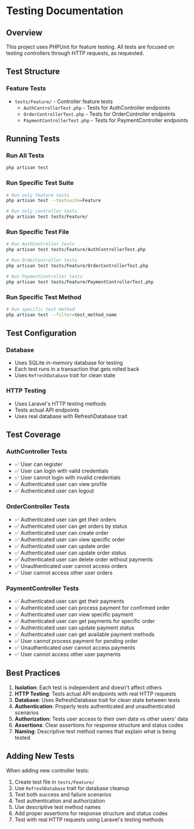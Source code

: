 # Testing Documentation

## Overview
This project uses PHPUnit for feature testing. All tests are focused on testing controllers through HTTP requests, as requested.

## Test Structure

### Feature Tests
- `tests/Feature/` - Controller feature tests
  - `AuthControllerTest.php` - Tests for AuthController endpoints
  - `OrderControllerTest.php` - Tests for OrderController endpoints
  - `PaymentControllerTest.php` - Tests for PaymentController endpoints

## Running Tests

### Run All Tests
```bash
php artisan test
```

### Run Specific Test Suite
```bash
# Run only feature tests
php artisan test --testsuite=Feature

# Run only controller tests
php artisan test tests/Feature/
```

### Run Specific Test File
```bash
# Run AuthController tests
php artisan test tests/Feature/AuthControllerTest.php

# Run OrderController tests
php artisan test tests/Feature/OrderControllerTest.php

# Run PaymentController tests
php artisan test tests/Feature/PaymentControllerTest.php
```

### Run Specific Test Method
```bash
# Run specific test method
php artisan test --filter=test_method_name
```

## Test Configuration

### Database
- Uses SQLite in-memory database for testing
- Each test runs in a transaction that gets rolled back
- Uses `RefreshDatabase` trait for clean state

### HTTP Testing
- Uses Laravel's HTTP testing methods
- Tests actual API endpoints
- Uses real database with RefreshDatabase trait

## Test Coverage

### AuthController Tests
- ✅ User can register
- ✅ User can login with valid credentials
- ✅ User cannot login with invalid credentials
- ✅ Authenticated user can view profile
- ✅ Authenticated user can logout

### OrderController Tests
- ✅ Authenticated user can get their orders
- ✅ Authenticated user can get orders by status
- ✅ Authenticated user can create order
- ✅ Authenticated user can view specific order
- ✅ Authenticated user can update order
- ✅ Authenticated user can update order status
- ✅ Authenticated user can delete order without payments
- ✅ Unauthenticated user cannot access orders
- ✅ User cannot access other user orders

### PaymentController Tests
- ✅ Authenticated user can get their payments
- ✅ Authenticated user can process payment for confirmed order
- ✅ Authenticated user can view specific payment
- ✅ Authenticated user can get payments for specific order
- ✅ Authenticated user can update payment status
- ✅ Authenticated user can get available payment methods
- ✅ User cannot process payment for pending order
- ✅ Unauthenticated user cannot access payments
- ✅ User cannot access other user payments

## Best Practices

1. **Isolation**: Each test is independent and doesn't affect others
2. **HTTP Testing**: Tests actual API endpoints with real HTTP requests
3. **Database**: Uses RefreshDatabase trait for clean state between tests
4. **Authentication**: Properly tests authenticated and unauthenticated scenarios
5. **Authorization**: Tests user access to their own data vs other users' data
6. **Assertions**: Clear assertions for response structure and status codes
7. **Naming**: Descriptive test method names that explain what is being tested

## Adding New Tests

When adding new controller tests:

1. Create test file in `tests/Feature/`
2. Use `RefreshDatabase` trait for database cleanup
3. Test both success and failure scenarios
4. Test authentication and authorization
5. Use descriptive test method names
6. Add proper assertions for response structure and status codes
7. Test with real HTTP requests using Laravel's testing methods
